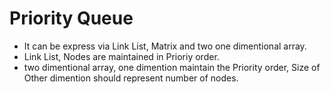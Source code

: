 # Priority Queue

* It can be express via Link List, Matrix and two one dimentional array.
* Link List, Nodes are maintained in Prioriy order.
* two dimentional array, 
    one dimention maintain the Priority order,
    Size of Other dimention should represent number of nodes.
